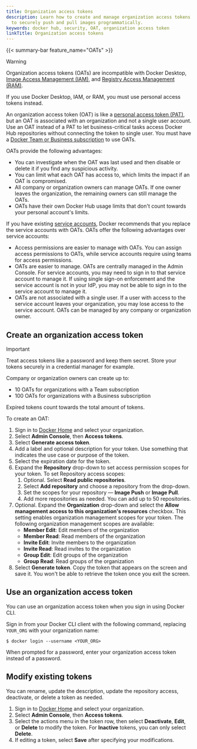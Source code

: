 ```yaml
---
title: Organization access tokens
description: Learn how to create and manage organization access tokens
  to securely push and pull images programmatically.
keywords: docker hub, security, OAT, organization access token
linkTitle: Organization access tokens
---
```


{{< summary-bar feature_name="OATs" >}}

> [!WARNING]
>
> Organization access tokens (OATs) are incompatible with Docker Desktop,
> [Image Access Management (IAM)](/manuals/security/for-admins/hardened-desktop/image-access-management.md), and [Registry Access Management (RAM)](/manuals/security/for-admins/hardened-desktop/registry-access-management.md).
>
> If you use Docker Desktop, IAM, or RAM, you must use personal
> access tokens instead.

An organization access token (OAT) is like a [personal access token
(PAT)](/security/for-developers/access-tokens/), but an OAT is associated with
an organization and not a single user account. Use an OAT instead of a PAT to
let business-critical tasks access Docker Hub repositories without connecting
the token to single user. You must have a [Docker Team or Business
subscription](/subscription/core-subscription/details/) to use OATs.

OATs provide the following advantages:

- You can investigate when the OAT was last used and then disable or delete it
  if you find any suspicious activity.
- You can limit what each OAT has access to, which limits the impact if an OAT
  is compromised.
- All company or organization owners can manage OATs. If one owner leaves the
  organization, the remaining owners can still manage the OATs.
- OATs have their own Docker Hub usage limits that don't count towards your
  personal account's limits.

If you have existing [service accounts](/docker-hub/service-accounts/),
Docker recommends that you replace the service accounts with OATs. OATs offer
the following advantages over service accounts:

- Access permissions are easier to manage with OATs. You can assign access
  permissions to OATs, while service accounts require using teams for access
  permissions.
- OATs are easier to manage. OATs are centrally managed in the Admin Console.
  For service accounts, you may need to sign in to that service account to
  manage it. If using single sign-on enforcement and the service account is not
  in your IdP, you may not be able to sign in to the service account to manage
  it.
- OATs are not associated with a single user. If a user with access to the
  service account leaves your organization, you may lose access to the service
  account. OATs can be managed by any company or organization owner.

## Create an organization access token

> [!IMPORTANT]
>
> Treat access tokens like a password and keep them secret. Store your tokens
> securely in a credential manager for example.

Company or organization owners can create up to:
- 10 OATs for organizations with a Team subscription
- 100 OATs for organizations with a Business subscription

Expired tokens count towards the total amount of tokens.

To create an OAT:

1. Sign in to [Docker Home](https://app.docker.com/) and select your
organization.
1. Select **Admin Console**, then **Access tokens**.
1. Select **Generate access token**.
1. Add a label and optional description for your token. Use something that
indicates the use case or purpose of the token.
1. Select the expiration date for the token.
1. Expand the **Repository** drop-down to set access permission
scopes for your token. To set Repository access scopes:
    1. Optional. Select **Read public repositories**.
    1. Select **Add repository** and choose a repository from the drop-down.
    1. Set the scopes for your repository &mdash; **Image Push** or
    **Image Pull**.
    1. Add more repositories as needed. You can add up to 50 repositories.
1. Optional. Expand the **Organization** drop-down and select the
**Allow management access to this organization's resources** checkbox. This
setting enables organization management scopes for your token. The following
organization management scopes are available:
    - **Member Edit**: Edit members of the organization
    - **Member Read**: Read members of the organization
    - **Invite Edit**: Invite members to the organization
    - **Invite Read**: Read invites to the organization
    - **Group Edit**: Edit groups of the organization
    - **Group Read**: Read groups of the organization
1. Select **Generate token**. Copy the token that appears on the screen
   and save it. You won't be able to retrieve the token once you exit the
   screen.

## Use an organization access token

You can use an organization access token when you sign in using Docker CLI.

Sign in from your Docker CLI client with the following command, replacing
`YOUR_ORG` with your organization name:

```console
$ docker login --username <YOUR_ORG>
```

When prompted for a password, enter your organization access token instead of a
password.

## Modify existing tokens

You can rename, update the description, update the repository access,
deactivate, or delete a token as needed.

1. Sign in to [Docker Home](https://app.docker.com/) and select your
organization.
1. Select **Admin Console**, then **Access tokens**.
1. Select the actions menu in the token row, then select **Deactivate**, **Edit**, or **Delete** to modify the token. For **Inactive** tokens, you can only select **Delete**.
1. If editing a token, select **Save** after specifying your modifications.
